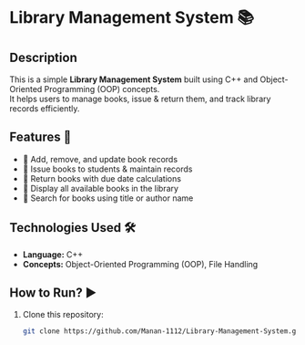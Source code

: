 # Library Management System 📚

## Description
This is a simple **Library Management System** built using C++ and Object-Oriented Programming (OOP) concepts.  
It helps users to manage books, issue & return them, and track library records efficiently.

## Features 🚀
- 📌 Add, remove, and update book records  
- 📌 Issue books to students & maintain records  
- 📌 Return books with due date calculations  
- 📌 Display all available books in the library  
- 📌 Search for books using title or author name  

## Technologies Used 🛠️
- **Language:** C++  
- **Concepts:** Object-Oriented Programming (OOP), File Handling  

## How to Run? ▶️
1. Clone this repository:
   ```sh
   git clone https://github.com/Manan-1112/Library-Management-System.git
